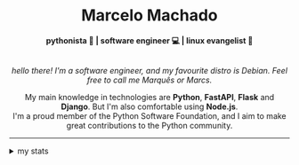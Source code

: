 <h1 align="center"> Marcelo Machado </h1>
    
<div align="center">
<b>pythonista 🐍 | software engineer 💻 | linux evangelist 🐧</b>
<br>
<br>

<i>hello there! I'm a software engineer, and my favourite distro is Debian. Feel free to call me Marquês or Marcs.</i>

<p>

My main knowledge in technologies are **Python**, **FastAPI**, **Flask** and **Django**. But I'm also comfortable using **Node.js**. <br/>
I'm a proud member of the Python Software Foundation, and I aim to make great contributions to the Python community.
</p>

</div>

---

<details closed>    
<summary>my stats</summary>

<!--START_SECTION:waka-->
**I'm a Night 🦉** 

```text
🌞 Morning    20 commits     ██░░░░░░░░░░░░░░░░░░░░░░░   8.26% 
🌆 Daytime    94 commits     █████████░░░░░░░░░░░░░░░░   38.84% 
🌃 Evening    112 commits    ███████████░░░░░░░░░░░░░░   46.28% 
🌙 Night      16 commits     █░░░░░░░░░░░░░░░░░░░░░░░░   6.61%

```


📊 **This Week I Spent My Time On** 

```text
⌚︎ Time Zone: America/Sao_Paulo

💬 Programming Languages: 
Python                   15 hrs 28 mins      ███████████████████░░░░░░   78.76% 
Emacs Lisp               1 hr 44 mins        ██░░░░░░░░░░░░░░░░░░░░░░░   8.86% 
reStructuredText         48 mins             █░░░░░░░░░░░░░░░░░░░░░░░░   4.12% 
TOML                     33 mins             ░░░░░░░░░░░░░░░░░░░░░░░░░   2.82% 
Markdown                 21 mins             ░░░░░░░░░░░░░░░░░░░░░░░░░   1.79%

🔥 Editors: 
VS Code                  18 hrs 55 mins      ████████████████████████░   96.36% 
Emacs                    42 mins             █░░░░░░░░░░░░░░░░░░░░░░░░   3.64%

💻 Operating System: 
Windows                  17 hrs 1 min        █████████████████████░░░░   86.7% 
Linux                    2 hrs 36 mins       ███░░░░░░░░░░░░░░░░░░░░░░   13.3%

```


 Last Updated on 03/04/2024
<!--END_SECTION:waka-->

<!-- <div>
        <a target="_blank" rel="noopener noreferrer" href="https://github.com/mmaachado?tab=repositories"><img src="https://github-readme-stats.vercel.app/api/top-langs/?username=mmaachado&hide=html,css,swift,ruby&langs_count=6&hide_border=true&layout=compact&show_icons=true&line_height=10&theme=transparent&title_color=4a86d1&custom_title=favourite%20languages"
       alt="most used languages" align="right"></a>
     <a target="_blank" rel="noopener noreferrer" href="https://wakatime.com/@mmachado"><img width="400rem" src="https://github-readme-stats.vercel.app/api/wakatime?username=mmachado&theme=transparent&hide_border=true&hide=markdown,html,css,text,other,yaml,json,prolog,dart,docker,xml,gitconfig,TSQL&hide_title=true&line_height=50&langs_count=4&layout=default" alt="wakatime stats" align="left" /></a> 
        

</div>

 <img src="https://raw.githubusercontent.com/MicaelliMedeiros/micaellimedeiros/master/image/computer-illustration.png" min-width="400px" max-width="400px" width="400px" align="right" alt="computer-illustration.png"> -->
<!-- [![Buy me a coffee](https://img.shields.io/badge/Buy%20Me%20a%20Coffee-ffdd00?style=for-the-badge&logo=buy-me-a-coffee&logoColor=black)](https://www.buymeacoffee.com/anticodingclub) -->

</details>

